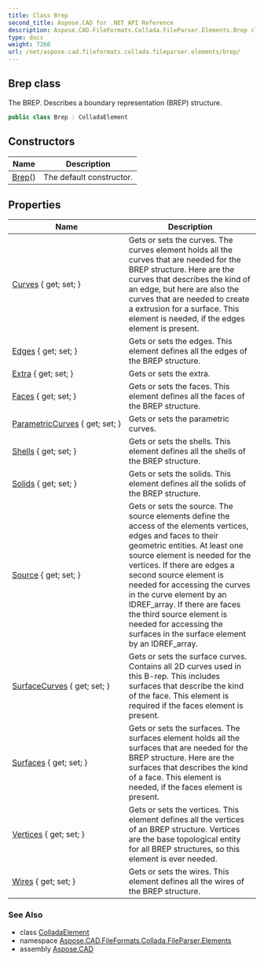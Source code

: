 ```yaml
---
title: Class Brep
second_title: Aspose.CAD for .NET API Reference
description: Aspose.CAD.FileFormats.Collada.FileParser.Elements.Brep class. The BREP. Describes a boundary representation BREP structure
type: docs
weight: 7260
url: /net/aspose.cad.fileformats.collada.fileparser.elements/brep/
---
```

## Brep class

The BREP. Describes a boundary representation (BREP) structure.

```csharp
public class Brep : ColladaElement
```

## Constructors

| Name | Description |
| --- | --- |
| [Brep](brep/)() | The default constructor. |

## Properties

| Name | Description |
| --- | --- |
| [Curves](../../aspose.cad.fileformats.collada.fileparser.elements/brep/curves/) { get; set; } | Gets or sets the curves. The curves element holds all the curves that are needed for the BREP structure. Here are the curves that describes the kind of an edge, but here are also the curves that are needed to create a extrusion for a surface. This element is needed, if the edges element is present. |
| [Edges](../../aspose.cad.fileformats.collada.fileparser.elements/brep/edges/) { get; set; } | Gets or sets the edges. This element defines all the edges of the BREP structure. |
| [Extra](../../aspose.cad.fileformats.collada.fileparser.elements/brep/extra/) { get; set; } | Gets or sets the extra. |
| [Faces](../../aspose.cad.fileformats.collada.fileparser.elements/brep/faces/) { get; set; } | Gets or sets the faces. This element defines all the faces of the BREP structure. |
| [ParametricCurves](../../aspose.cad.fileformats.collada.fileparser.elements/brep/parametriccurves/) { get; set; } | Gets or sets the parametric curves. |
| [Shells](../../aspose.cad.fileformats.collada.fileparser.elements/brep/shells/) { get; set; } | Gets or sets the shells. This element defines all the shells of the BREP structure. |
| [Solids](../../aspose.cad.fileformats.collada.fileparser.elements/brep/solids/) { get; set; } | Gets or sets the solids. This element defines all the solids of the BREP structure. |
| [Source](../../aspose.cad.fileformats.collada.fileparser.elements/brep/source/) { get; set; } | Gets or sets the source. The source elements define the access of the elements vertices, edges and faces to their geometric entities. At least one source element is needed for the vertices. If there are edges a second source element is needed for accessing the curves in the curve element by an IDREF_array. If there are faces the third source element is needed for accessing the surfaces in the surface element by an IDREF_array. |
| [SurfaceCurves](../../aspose.cad.fileformats.collada.fileparser.elements/brep/surfacecurves/) { get; set; } | Gets or sets the surface curves. Contains all 2D curves used in this B-rep. This includes surfaces that describe the kind of the face. This element is required if the faces element is present. |
| [Surfaces](../../aspose.cad.fileformats.collada.fileparser.elements/brep/surfaces/) { get; set; } | Gets or sets the surfaces. The surfaces element holds all the surfaces that are needed for the BREP structure. Here are the surfaces that describes the kind of a face. This element is needed, if the faces element is present. |
| [Vertices](../../aspose.cad.fileformats.collada.fileparser.elements/brep/vertices/) { get; set; } | Gets or sets the vertices. This element defines all the vertices of an BREP structure. Vertices are the base topological entity for all BREP structures, so this element is ever needed. |
| [Wires](../../aspose.cad.fileformats.collada.fileparser.elements/brep/wires/) { get; set; } | Gets or sets the wires. This element defines all the wires of the BREP structure. |

### See Also

* class [ColladaElement](../colladaelement/)
* namespace [Aspose.CAD.FileFormats.Collada.FileParser.Elements](../../aspose.cad.fileformats.collada.fileparser.elements/)
* assembly [Aspose.CAD](../../)


